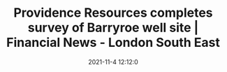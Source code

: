 ---
"title": "Providence Resources completes survey of Barryroe well site | Financial News - London South East"
"date": "2021-11-4 12:12:0"
"feed_name": "GOOGLENEWSDRILLING"
"feed_website": "https://news.google.com/search?q=drilling%2Bincident&hl=en-US&gl=US&ceid=US:en"
"feed_rss": "https://news.google.com/rss/search?q=drilling%2Bincident&hl=en-US&gl=US&ceid=US:en"
"link": "https://www.lse.co.uk/news/providence-resources-completes-survey-of-barryroe-well-site-ru2pyf9cirxwk4a.html"
"source": "{'href': 'https://www.lse.co.uk', 'title': 'London South East'}"
"file": "_posts/2021-1-1-fea3a8f0ea1a1d7114df9503e4a0a73cca01ccbb.md"
"accident": "0"
"drilling": "0"
"dead": "0"
"injured": "0"
"arrested": "0"
"place": "unknown place"
"where": "unknown site"
"causes": "unknown"
"place_uri": "unknown place"
---